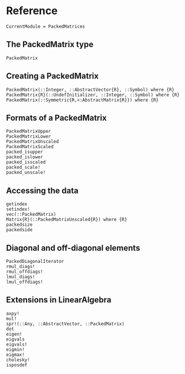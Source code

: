 # Reference

```@meta
CurrentModule = PackedMatrices
```

## The PackedMatrix type
```@docs
PackedMatrix
```

## Creating a PackedMatrix
```@docs
PackedMatrix(::Integer, ::AbstractVector{R}, ::Symbol) where {R}
PackedMatrix{R}(::UndefInitializer, ::Integer, ::Symbol) where {R}
PackedMatrix(::Symmetric{R,<:AbstractMatrix{R}}) where {R}
```

## Formats of a PackedMatrix
```@docs
PackedMatrixUpper
PackedMatrixLower
PackedMatrixUnscaled
PackedMatrixScaled
packed_isupper
packed_islower
packed_isscaled
packed_scale!
packed_unscale!
```

## Accessing the data
```@docs
getindex
setindex!
vec(::PackedMatrix)
Matrix{R}(::PackedMatrixUnscaled{R}) where {R}
packedsize
packedside
```

## Diagonal and off-diagonal elements
```@docs
PackedDiagonalIterator
rmul_diags!
rmul_offdiags!
lmul_diags!
lmul_offdiags!
```

## Extensions in LinearAlgebra
```@docs
axpy!
mul!
spr!(::Any, ::AbstractVector, ::PackedMatrix)
dot
eigen!
eigvals
eigvals!
eigmin!
eigmax!
cholesky!
isposdef
```